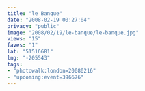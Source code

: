 ```yaml
---
title: "le Banque"
date: "2008-02-19 00:27:04"
privacy: "public"
image: "2008/02/19/le-banque/le-banque.jpg"
views: "15"
faves: "1"
lat: "51516681"
lng: "-205543"
tags:
- "photowalk:london=20080216"
- "upcoming:event=396676"
---
```



